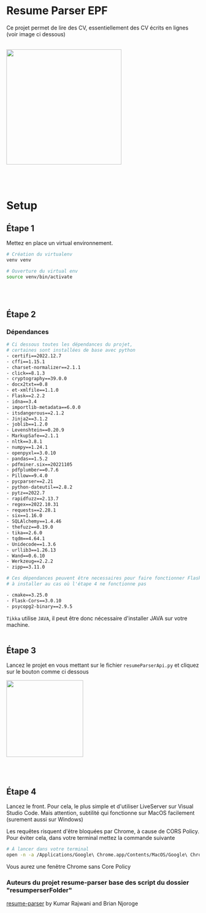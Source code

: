 # Resume Parser EPF

Ce projet permet de lire des CV, essentiellement des CV écrits en lignes (voir image ci dessous)<br/><br/>

<img src="https://binaries.templates.cdn.office.net/support/templates/en-us/lt02918880_quantized.png" width="300" >
<br/><br/><br/><br/>

# Setup
## Étape 1

Mettez en place un virtual environnement.
```bash 
# Création du virtualenv
venv venv

# Ouverture du virtual env
source venv/bin/activate
```
<br/><br/>
## Étape 2
### Dépendances

```bash 
# Ci dessous toutes les dépendances du projet, 
# certaines sont installées de base avec python
- certifi==2022.12.7
- cffi==1.15.1
- charset-normalizer==2.1.1
- click==8.1.3
- cryptography==39.0.0
- docx2txt==0.8
- et-xmlfile==1.1.0
- Flask==2.2.2
- idna==3.4
- importlib-metadata==6.0.0
- itsdangerous==2.1.2
- Jinja2==3.1.2
- joblib==1.2.0
- Levenshtein==0.20.9
- MarkupSafe==2.1.1
- nltk==3.8.1
- numpy==1.24.1
- openpyxl==3.0.10
- pandas==1.5.2
- pdfminer.six==20221105
- pdfplumber==0.7.6
- Pillow==9.4.0
- pycparser==2.21
- python-dateutil==2.8.2
- pytz==2022.7
- rapidfuzz==2.13.7
- regex==2022.10.31
- requests==2.28.1
- six==1.16.0
- SQLAlchemy==1.4.46
- thefuzz==0.19.0
- tika==2.6.0
- tqdm==4.64.1
- Unidecode==1.3.6
- urllib3==1.26.13
- Wand==0.6.10
- Werkzeug==2.2.2
- zipp==3.11.0

# Ces dépendances peuvent être necessaires pour faire fonctionner Flask-Cors.
# à installer au cas où l'étape 4 ne fonctionne pas

- cmake==3.25.0 
- Flask-Cors==3.0.10
- psycopg2-binary==2.9.5
```

`Tikka` utilise `JAVA`, il peut être donc nécessaire d'installer JAVA sur votre machine. 
<br/><br/>
## Étape 3 
Lancez le projet en vous mettant sur le fichier `resumeParserApi.py` et cliquez sur le bouton comme ci dessous

<img src="https://i.stack.imgur.com/Y5OKl.png" width="200" >

<br/><br/>
## Étape 4
Lancez le front. Pour cela, le plus simple et d'utiliser LiveServer sur Visual Studio Code. 
Mais attention, subtilité qui fonctionne sur MacOS facilement (surement aussi sur Windows)

Les requêtes risquent d'être bloquées par Chrome, à cause de CORS Policy. Pour éviter cela, dans votre terminal mettez la commande suivante 

```bash 
# À lancer dans votre terminal
open -n -a /Applications/Google\ Chrome.app/Contents/MacOS/Google\ Chrome --args --user-data-dir="/tmp/chrome_dev_test" --disable-web-security
```

Vous aurez une fenêtre Chrome sans Core Policy 

### Auteurs du projet resume-parser base des script du dossier "resumperserFolder" 

[resume-parser](https://pypi.org/project/resume-parser/)
by Kumar Rajwani and Brian Njoroge